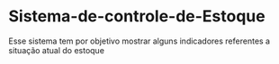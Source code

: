 # Sistema-de-controle-de-Estoque
Esse sistema tem por objetivo mostrar alguns indicadores referentes a situação atual do estoque
